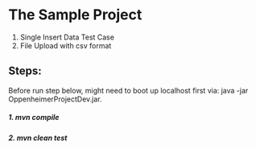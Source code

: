 # The Sample Project 
1. Single Insert Data Test Case
2. File Upload with csv format

##  Steps:
Before run step below, might need to boot up  localhost first via: 
java -jar OppenheimerProjectDev.jar.

##### 1. mvn compile 
##### 2. mvn clean test 
